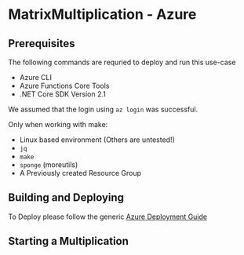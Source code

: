 # MatrixMultiplication - Azure

## Prerequisites

The following commands are requried to deploy and run this use-case

- Azure CLI
- Azure Functions Core Tools
- .NET Core SDK Version 2.1

We assumed that the login using `az login` was successful.

Only when working with make:
- Linux based environment (Others are untested!)
- `jq`
- `make`
- `sponge` (moreutils)
- A Previously created Resource Group

## Building and Deploying

To Deploy please follow the generic [Azure Deployment Guide](/azure_deploy.md)

## Starting a Multiplication

